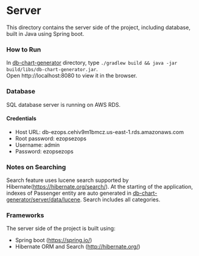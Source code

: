 # Server
This directory contains the server side of the project, including database, built in Java using Spring boot.

### How to Run
In [db-chart-generator](../) directory, type `./gradlew build && java -jar build/libs/db-chart-generator.jar`. <br />
Open http://localhost:8080 to view it in the browser.

### Database
SQL database server is running on AWS RDS.

#### Credentials
- Host URL: db-ezops.cehiv9m1bmcz.us-east-1.rds.amazonaws.com
- Root password: ezopsezops
- Username: admin
- Password: ezopsezops

### Notes on Searching
Search feature uses lucene search supported by Hibernate(https://hibernate.org/search/).
At the starting of the application, indexes of Passenger entity are auto generated in [db-chart-generator/server/data/lucene](./data/lucene). Search includes all categories.

### Frameworks
The server side of the project is built using:
- Spring boot (https://spring.io/)
- Hibernate ORM and Search (http://hibernate.org/)
